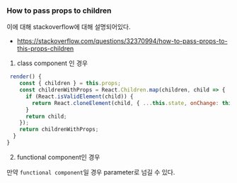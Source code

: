 

### How to pass props to children

이에 대해 stackoverflow에 대해 설명되어있다.

- https://stackoverflow.com/questions/32370994/how-to-pass-props-to-this-props-children



1. class component 인 경우

```javascript
 render() {
    const { children } = this.props;
    const childrenWithProps = React.Children.map(children, child => {
      if (React.isValidElement(child)) {
        return React.cloneElement(child, { ...this.state, onChange: this.onChange });
      }
      return child;
    });
    return childrenWithProps;
  }
}
```



2. functional component인 경우

만약 `functional component`일 경우 parameter로 넘길 수 있다.